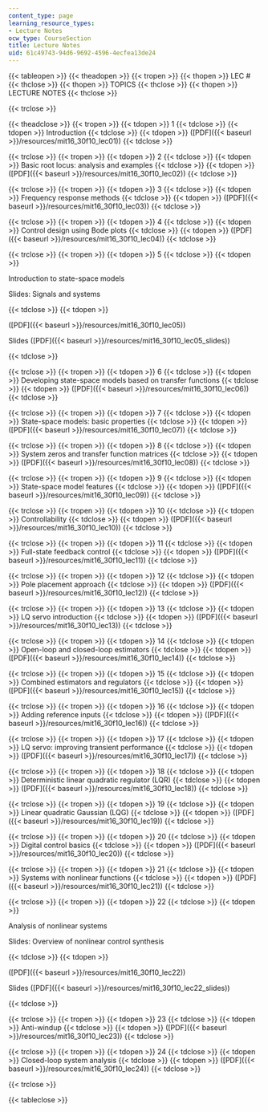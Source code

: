 ```yaml
---
content_type: page
learning_resource_types:
- Lecture Notes
ocw_type: CourseSection
title: Lecture Notes
uid: 61c49743-94d6-9692-4596-4ecfea13de24
---
```


{{< tableopen >}}
{{< theadopen >}}
{{< tropen >}}
{{< thopen >}}
LEC #
{{< thclose >}}
{{< thopen >}}
TOPICS
{{< thclose >}}
{{< thopen >}}
LECTURE NOTES
{{< thclose >}}

{{< trclose >}}

{{< theadclose >}}
{{< tropen >}}
{{< tdopen >}}
1
{{< tdclose >}}
{{< tdopen >}}
Introduction
{{< tdclose >}}
{{< tdopen >}}
([PDF]({{< baseurl >}}/resources/mit16_30f10_lec01))
{{< tdclose >}}

{{< trclose >}}
{{< tropen >}}
{{< tdopen >}}
2
{{< tdclose >}}
{{< tdopen >}}
Basic root locus: analysis and examples
{{< tdclose >}}
{{< tdopen >}}
([PDF]({{< baseurl >}}/resources/mit16_30f10_lec02))
{{< tdclose >}}

{{< trclose >}}
{{< tropen >}}
{{< tdopen >}}
3
{{< tdclose >}}
{{< tdopen >}}
Frequency response methods
{{< tdclose >}}
{{< tdopen >}}
([PDF]({{< baseurl >}}/resources/mit16_30f10_lec03))
{{< tdclose >}}

{{< trclose >}}
{{< tropen >}}
{{< tdopen >}}
4
{{< tdclose >}}
{{< tdopen >}}
Control design using Bode plots
{{< tdclose >}}
{{< tdopen >}}
([PDF]({{< baseurl >}}/resources/mit16_30f10_lec04))
{{< tdclose >}}

{{< trclose >}}
{{< tropen >}}
{{< tdopen >}}
5
{{< tdclose >}}
{{< tdopen >}}


Introduction to state-space models

Slides: Signals and systems


{{< tdclose >}}
{{< tdopen >}}


([PDF]({{< baseurl >}}/resources/mit16_30f10_lec05))

Slides ([PDF]({{< baseurl >}}/resources/mit16_30f10_lec05_slides))


{{< tdclose >}}

{{< trclose >}}
{{< tropen >}}
{{< tdopen >}}
6
{{< tdclose >}}
{{< tdopen >}}
Developing state-space models based on transfer functions
{{< tdclose >}}
{{< tdopen >}}
([PDF]({{< baseurl >}}/resources/mit16_30f10_lec06))
{{< tdclose >}}

{{< trclose >}}
{{< tropen >}}
{{< tdopen >}}
7
{{< tdclose >}}
{{< tdopen >}}
State-space models: basic properties
{{< tdclose >}}
{{< tdopen >}}
([PDF]({{< baseurl >}}/resources/mit16_30f10_lec07))
{{< tdclose >}}

{{< trclose >}}
{{< tropen >}}
{{< tdopen >}}
8
{{< tdclose >}}
{{< tdopen >}}
System zeros and transfer function matrices
{{< tdclose >}}
{{< tdopen >}}
([PDF]({{< baseurl >}}/resources/mit16_30f10_lec08))
{{< tdclose >}}

{{< trclose >}}
{{< tropen >}}
{{< tdopen >}}
9
{{< tdclose >}}
{{< tdopen >}}
State-space model features
{{< tdclose >}}
{{< tdopen >}}
([PDF]({{< baseurl >}}/resources/mit16_30f10_lec09))
{{< tdclose >}}

{{< trclose >}}
{{< tropen >}}
{{< tdopen >}}
10
{{< tdclose >}}
{{< tdopen >}}
Controllability
{{< tdclose >}}
{{< tdopen >}}
([PDF]({{< baseurl >}}/resources/mit16_30f10_lec10))
{{< tdclose >}}

{{< trclose >}}
{{< tropen >}}
{{< tdopen >}}
11
{{< tdclose >}}
{{< tdopen >}}
Full-state feedback control
{{< tdclose >}}
{{< tdopen >}}
([PDF]({{< baseurl >}}/resources/mit16_30f10_lec11))
{{< tdclose >}}

{{< trclose >}}
{{< tropen >}}
{{< tdopen >}}
12
{{< tdclose >}}
{{< tdopen >}}
Pole placement approach
{{< tdclose >}}
{{< tdopen >}}
([PDF]({{< baseurl >}}/resources/mit16_30f10_lec12))
{{< tdclose >}}

{{< trclose >}}
{{< tropen >}}
{{< tdopen >}}
13
{{< tdclose >}}
{{< tdopen >}}
LQ servo introduction
{{< tdclose >}}
{{< tdopen >}}
([PDF]({{< baseurl >}}/resources/mit16_30f10_lec13))
{{< tdclose >}}

{{< trclose >}}
{{< tropen >}}
{{< tdopen >}}
14
{{< tdclose >}}
{{< tdopen >}}
Open-loop and closed-loop estimators
{{< tdclose >}}
{{< tdopen >}}
([PDF]({{< baseurl >}}/resources/mit16_30f10_lec14))
{{< tdclose >}}

{{< trclose >}}
{{< tropen >}}
{{< tdopen >}}
15
{{< tdclose >}}
{{< tdopen >}}
Combined estimators and regulators
{{< tdclose >}}
{{< tdopen >}}
([PDF]({{< baseurl >}}/resources/mit16_30f10_lec15))
{{< tdclose >}}

{{< trclose >}}
{{< tropen >}}
{{< tdopen >}}
16
{{< tdclose >}}
{{< tdopen >}}
Adding reference inputs
{{< tdclose >}}
{{< tdopen >}}
([PDF]({{< baseurl >}}/resources/mit16_30f10_lec16))
{{< tdclose >}}

{{< trclose >}}
{{< tropen >}}
{{< tdopen >}}
17
{{< tdclose >}}
{{< tdopen >}}
LQ servo: improving transient performance
{{< tdclose >}}
{{< tdopen >}}
([PDF]({{< baseurl >}}/resources/mit16_30f10_lec17))
{{< tdclose >}}

{{< trclose >}}
{{< tropen >}}
{{< tdopen >}}
18
{{< tdclose >}}
{{< tdopen >}}
Deterministic linear quadratic regulator (LQR)
{{< tdclose >}}
{{< tdopen >}}
([PDF]({{< baseurl >}}/resources/mit16_30f10_lec18))
{{< tdclose >}}

{{< trclose >}}
{{< tropen >}}
{{< tdopen >}}
19
{{< tdclose >}}
{{< tdopen >}}
Linear quadratic Gaussian (LQG)
{{< tdclose >}}
{{< tdopen >}}
([PDF]({{< baseurl >}}/resources/mit16_30f10_lec19))
{{< tdclose >}}

{{< trclose >}}
{{< tropen >}}
{{< tdopen >}}
20
{{< tdclose >}}
{{< tdopen >}}
Digital control basics
{{< tdclose >}}
{{< tdopen >}}
([PDF]({{< baseurl >}}/resources/mit16_30f10_lec20))
{{< tdclose >}}

{{< trclose >}}
{{< tropen >}}
{{< tdopen >}}
21
{{< tdclose >}}
{{< tdopen >}}
Systems with nonlinear functions
{{< tdclose >}}
{{< tdopen >}}
([PDF]({{< baseurl >}}/resources/mit16_30f10_lec21))
{{< tdclose >}}

{{< trclose >}}
{{< tropen >}}
{{< tdopen >}}
22
{{< tdclose >}}
{{< tdopen >}}


Analysis of nonlinear systems

Slides: Overview of nonlinear control synthesis


{{< tdclose >}}
{{< tdopen >}}


([PDF]({{< baseurl >}}/resources/mit16_30f10_lec22))

Slides ([PDF]({{< baseurl >}}/resources/mit16_30f10_lec22_slides))


{{< tdclose >}}

{{< trclose >}}
{{< tropen >}}
{{< tdopen >}}
23
{{< tdclose >}}
{{< tdopen >}}
Anti-windup
{{< tdclose >}}
{{< tdopen >}}
([PDF]({{< baseurl >}}/resources/mit16_30f10_lec23))
{{< tdclose >}}

{{< trclose >}}
{{< tropen >}}
{{< tdopen >}}
24
{{< tdclose >}}
{{< tdopen >}}
Closed-loop system analysis
{{< tdclose >}}
{{< tdopen >}}
([PDF]({{< baseurl >}}/resources/mit16_30f10_lec24))
{{< tdclose >}}

{{< trclose >}}

{{< tableclose >}}
